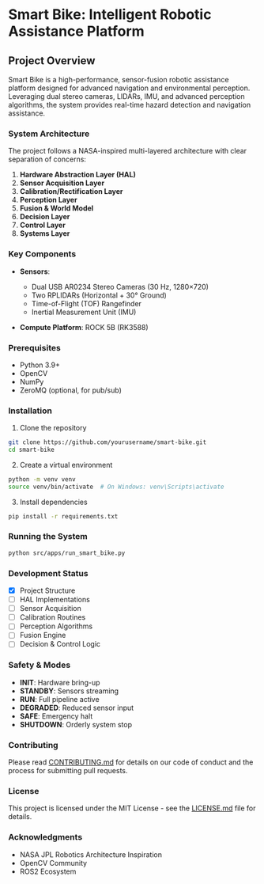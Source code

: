 # Smart Bike: Intelligent Robotic Assistance Platform

## Project Overview

Smart Bike is a high-performance, sensor-fusion robotic assistance platform designed for advanced navigation and environmental perception. Leveraging dual stereo cameras, LIDARs, IMU, and advanced perception algorithms, the system provides real-time hazard detection and navigation assistance.

### System Architecture

The project follows a NASA-inspired multi-layered architecture with clear separation of concerns:

1. **Hardware Abstraction Layer (HAL)**
2. **Sensor Acquisition Layer**
3. **Calibration/Rectification Layer**
4. **Perception Layer**
5. **Fusion & World Model**
6. **Decision Layer**
7. **Control Layer**
8. **Systems Layer**

### Key Components

- **Sensors**:
  - Dual USB AR0234 Stereo Cameras (30 Hz, 1280×720)
  - Two RPLIDARs (Horizontal + 30° Ground)
  - Time-of-Flight (TOF) Rangefinder
  - Inertial Measurement Unit (IMU)

- **Compute Platform**: ROCK 5B (RK3588)

### Prerequisites

- Python 3.9+
- OpenCV
- NumPy
- ZeroMQ (optional, for pub/sub)

### Installation

1. Clone the repository
```bash
git clone https://github.com/yourusername/smart-bike.git
cd smart-bike
```

2. Create a virtual environment
```bash
python -m venv venv
source venv/bin/activate  # On Windows: venv\Scripts\activate
```

3. Install dependencies
```bash
pip install -r requirements.txt
```

### Running the System

```bash
python src/apps/run_smart_bike.py
```

### Development Status

- [x] Project Structure
- [ ] HAL Implementations
- [ ] Sensor Acquisition
- [ ] Calibration Routines
- [ ] Perception Algorithms
- [ ] Fusion Engine
- [ ] Decision & Control Logic

### Safety & Modes

- **INIT**: Hardware bring-up
- **STANDBY**: Sensors streaming
- **RUN**: Full pipeline active
- **DEGRADED**: Reduced sensor input
- **SAFE**: Emergency halt
- **SHUTDOWN**: Orderly system stop

### Contributing

Please read [CONTRIBUTING.md](CONTRIBUTING.md) for details on our code of conduct and the process for submitting pull requests.

### License

This project is licensed under the MIT License - see the [LICENSE.md](LICENSE.md) file for details.

### Acknowledgments

- NASA JPL Robotics Architecture Inspiration
- OpenCV Community
- ROS2 Ecosystem
